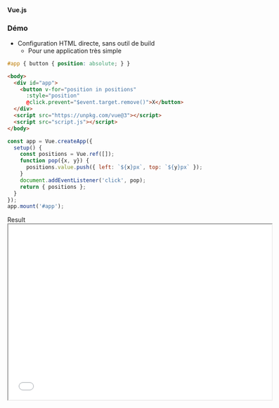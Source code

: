 #### Vue.js
### Démo

<div class="r-stack">
<div class="fragment fade-out" data-fragment-index="1">

* Configuration HTML directe, sans outil de build
  * Pour une application très simple 

```css fix
#app { button { position: absolute; } }
```

```html fix
<body>
  <div id="app">
    <button v-for="position in positions"
      :style="position"
      @click.prevent="$event.target.remove()">X</button>
  </div>
  <script src="https://unpkg.com/vue@3"></script>
  <script src="script.js"></script>
</body>
```

</div>

<div class="fragment fade-in-then-out" data-fragment-index="1">

```javascript
const app = Vue.createApp({
  setup() {
    const positions = Vue.ref([]);
    function pop({x, y}) {
      positions.value.push({ left: `${x}px`, top: `${y}px` });
    }
    document.addEventListener('click', pop);
    return { positions };
  }
});
app.mount('#app');
```

</div>

<div class="fragment" data-fragment-index="3">
Result

<div>
<iframe style="min-height: 400px; min-width: 600px" src="code/vue-in-browser/index.html"></iframe>
</div>

</div>

</div>
